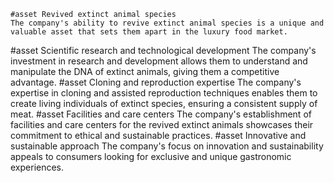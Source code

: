     #asset Revived extinct animal species
	The company's ability to revive extinct animal species is a unique and valuable asset that sets them apart in the luxury food market.
#asset Scientific research and technological development
	The company's investment in research and development allows them to understand and manipulate the DNA of extinct animals, giving them a competitive advantage.
#asset Cloning and reproduction expertise
	The company's expertise in cloning and assisted reproduction techniques enables them to create living individuals of extinct species, ensuring a consistent supply of meat.
#asset Facilities and care centers
	The company's establishment of facilities and care centers for the revived extinct animals showcases their commitment to ethical and sustainable practices.
#asset Innovative and sustainable approach
	The company's focus on innovation and sustainability appeals to consumers looking for exclusive and unique gastronomic experiences.

